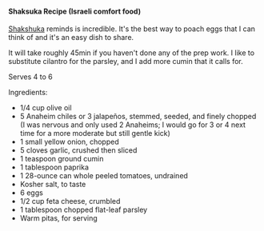 #### Shaksuka Recipe (Israeli comfort food)

[Shakshuka](http://smittenkitchen.com/2010/04/shakshuka/) reminds is incredible. It's the best way to poach eggs that I can think of and it's an easy dish to share.

It will take roughly 45min if you haven't done any of the prep work. I like to substitute cilantro for the parsley, and I add more cumin that it calls for.

Serves 4 to 6

Ingredients:

* 1/4 cup olive oil
* 5 Anaheim chiles or 3 jalapeños, stemmed, seeded, and finely chopped (I was nervous and only used 2 Anaheims; I would go for 3 or 4 next time for a more moderate but still gentle kick)
* 1 small yellow onion, chopped
* 5 cloves garlic, crushed then sliced
* 1 teaspoon ground cumin
* 1 tablespoon paprika
* 1 28-ounce can whole peeled tomatoes, undrained
* Kosher salt, to taste
* 6 eggs
* 1/2 cup feta cheese, crumbled
* 1 tablespoon chopped flat-leaf parsley
* Warm pitas, for serving